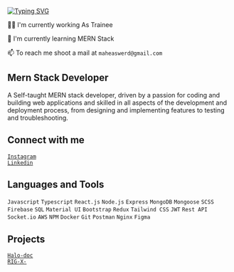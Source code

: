 <!-- ![image](https://github.com/maheswar-dileep/maheswar-dileep/assets/107355759/da0b0804-4c38-4e00-819c-5fd275f0e50f) -->

[![Typing SVG](https://readme-typing-svg.demolab.com?font=Fira+Code&weight=600&size=28&duration=4000&pause=300&color=00E19BED&width=435&lines=Maheswar+Dileep+;Mern+Stack+Developer;Geeky)](https://github.com/maheswar-dileep)

👩‍💻 I'm currently working As Trainee

🧠 I'm currently learning MERN Stack

📫 To reach me shoot a mail at `maheaswerd@gmail.com`

## Mern Stack Developer

A Self-taught MERN stack developer, driven by a passion for coding and building web applications and skilled in all aspects of the development and deployment process, from designing and implementing features to testing and troubleshooting.

## Connect with me

[`Instagram`](https://www.instagram.com/maheswar_dileep/)
<br>
[`Linkedin`](https://www.linkedin.com/in/maheswar-dileep-9b3247234/)

## Languages and Tools

`Javascript` `Typescript` `React.js` `Node.js` `Express` `MongoDB` `Mongoose` `SCSS` `Firebase` `SQL` `Material UI` `Bootstrap` `Redux` `Tailwind CSS` `JWT` `Rest API` `Socket.io` `AWS` `NPM` `Docker` `Git` `Postman` `Nginx` `Figma`

## Projects

[`Halo-doc`](https://halo-doc.rigx.ml)
<br>
[`RIG-X-`](https://github.com/maheswar-dileep/RIG-X-)
